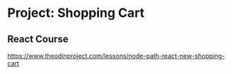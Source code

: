 # Project: Shopping Cart
## React Course
https://www.theodinproject.com/lessons/node-path-react-new-shopping-cart